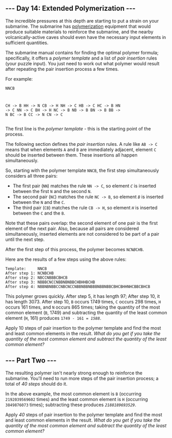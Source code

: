 <h2>--- Day 14: Extended Polymerization ---</h2><p>The incredible pressures at this depth are starting to put a strain on your submarine. The submarine has <a href="https://en.wikipedia.org/wiki/Polymerization" target="_blank">polymerization</a> equipment that would produce suitable materials to reinforce the submarine, and the nearby volcanically-active caves should even have the necessary input elements in sufficient quantities.</p><p>The submarine manual contains <span title="HO

HO -> OH">instructions</span> for finding the optimal polymer formula; specifically, it offers a <em>polymer template</em> and a list of <em>pair insertion</em> rules (your puzzle input). You just need to work out what polymer would result after repeating the pair insertion process a few times.</p><p>For example:</p><pre><code>NNCB

CH -&gt; B
HH -&gt; N
CB -&gt; H
NH -&gt; C
HB -&gt; C
HC -&gt; B
HN -&gt; C
NN -&gt; C
BH -&gt; H
NC -&gt; B
NB -&gt; B
BN -&gt; B
BB -&gt; N
BC -&gt; B
CC -&gt; N
CN -&gt; C
</code></pre><p>The first line is the <em>polymer template</em> - this is the starting point of the process.</p><p>The following section defines the <em>pair insertion</em> rules. A rule like <code>AB -&gt; C</code> means that when elements <code>A</code> and <code>B</code> are immediately adjacent, element <code>C</code> should be inserted between them. These insertions all happen simultaneously.</p><p>So, starting with the polymer template <code>NNCB</code>, the first step simultaneously considers all three pairs:</p><ul>
<li>The first pair (<code>NN</code>) matches the rule <code>NN -&gt; C</code>, so element <code><em>C</em></code> is inserted between the first <code>N</code> and the second <code>N</code>.</li>
<li>The second pair (<code>NC</code>) matches the rule <code>NC -&gt; B</code>, so element <code><em>B</em></code> is inserted between the <code>N</code> and the <code>C</code>.</li>
<li>The third pair (<code>CB</code>) matches the rule <code>CB -&gt; H</code>, so element <code><em>H</em></code> is inserted between the <code>C</code> and the <code>B</code>.</li>
</ul><p>Note that these pairs overlap: the second element of one pair is the first element of the next pair. Also, because all pairs are considered simultaneously, inserted elements are not considered to be part of a pair until the next step.</p><p>After the first step of this process, the polymer becomes <code>N<em>C</em>N<em>B</em>C<em>H</em>B</code>.</p><p>Here are the results of a few steps using the above rules:</p><pre><code>Template:     NNCB
After step 1: NCNBCHB
After step 2: NBCCNBBBCBHCB
After step 3: NBBBCNCCNBBNBNBBCHBHHBCHB
After step 4: NBBNBNBBCCNBCNCCNBBNBBNBBBNBBNBBCBHCBHHNHCBBCBHCB
</code></pre><p>This polymer grows quickly. After step 5, it has length 97; After step 10, it has length 3073. After step 10, <code>B</code> occurs 1749 times, <code>C</code> occurs 298 times, <code>H</code> occurs 161 times, and <code>N</code> occurs 865 times; taking the quantity of the most common element (<code>B</code>, 1749) and subtracting the quantity of the least common element (<code>H</code>, 161) produces <code>1749 - 161 = <em>1588</em></code>.</p><p>Apply 10 steps of pair insertion to the polymer template and find the most and least common elements in the result. <em>What do you get if you take the quantity of the most common element and subtract the quantity of the least common element?</em></p><h2 id="part2">--- Part Two ---</h2><p>The resulting polymer isn't nearly strong enough to reinforce the submarine. You'll need to run more steps of the pair insertion process; a total of <em>40 steps</em> should do it.</p><p>In the above example, the most common element is <code>B</code> (occurring <code>2192039569602</code> times) and the least common element is <code>H</code> (occurring <code>3849876073</code> times); subtracting these produces <code><em>2188189693529</em></code>.</p><p>Apply <em>40</em> steps of pair insertion to the polymer template and find the most and least common elements in the result. <em>What do you get if you take the quantity of the most common element and subtract the quantity of the least common element?</em></p>